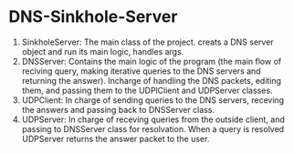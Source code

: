 # DNS-Sinkhole-Server

1. SinkholeServer: The main class of the project. creats a DNS server object and run its main logic, handles args.
2. DNSServer: Contains the main logic of the program (the main flow of reciving query, making iterative queries to the DNS servers and returning the answer).
Incharge of handling the DNS packets, editing them, and passing them to the UDPlClient and UDPServer classes.
3. UDPClient: In charge of sending queries to the DNS servers, receving the answers and passing back to DNSServer class.
4. UDPServer: In charge of receving queries from the outside client, and passing to DNSServer class for resolvation. When a query is resolved UDPServer returns the answer packet to the user.
